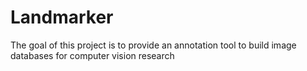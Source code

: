 # Landmarker
The goal of this project is to provide an annotation tool to build image databases for computer vision research
